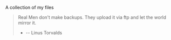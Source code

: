 A collection of my <dot> files

> Real Men don't make backups. They upload it via ftp and let the world mirror it.
> * -- Linus Torvalds


